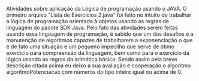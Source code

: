 Atividades sobre aplicação da Lógica de programação usando o JAVA.
O primeiro arquivo "Lista de Exercícios 2.java" foi feito no intuito de trabalhar a lógica de programação orientada à objetos usando as regras de linguagem do pacote SDK Java.
Pelo fato das atividades serem feitas usando essa linguagem de programação, é sabido que um dos desafios é a manutenção de algoritmos capazes de trabalharem a exponenciação o que é de fato uma situação e um pequeno impecilho que serve de ótimo exercício para compreensão da linguagem, bem como para o exercício da lógica usando as regras da arimética básica.
Sendo assim pela breve descrição citada acima eu deixo a sua avaliação e cooperação o algoritmo algoritmoPotenciacao com números do tipo inteiro igual ou acima de 0.
